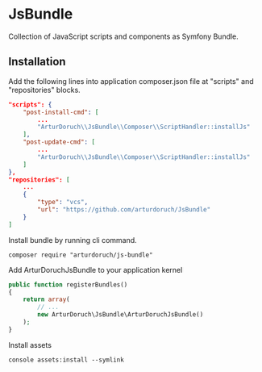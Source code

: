# JsBundle

Collection of JavaScript scripts and components as Symfony Bundle.

## Installation

Add the following lines into application composer.json file at "scripts" and "repositories" blocks.
```json
"scripts": {
    "post-install-cmd": [
        ...
        "ArturDoruch\\JsBundle\\Composer\\ScriptHandler::installJs"
    ],
    "post-update-cmd": [
        ...
        "ArturDoruch\\JsBundle\\Composer\\ScriptHandler::installJs"
    ]
},
"repositories": [
    ...
    {
        "type": "vcs",
        "url": "https://github.com/arturdoruch/JsBundle"
    }
]
```

Install bundle by running cli command.

```composer require "arturdoruch/js-bundle"```

Add ArturDoruchJsBundle to your application kernel

```php
public function registerBundles()
{
    return array(
        // ...
        new ArturDoruch\JsBundle\ArturDoruchJsBundle()
    );
}
```

Install assets

```console assets:install --symlink```
